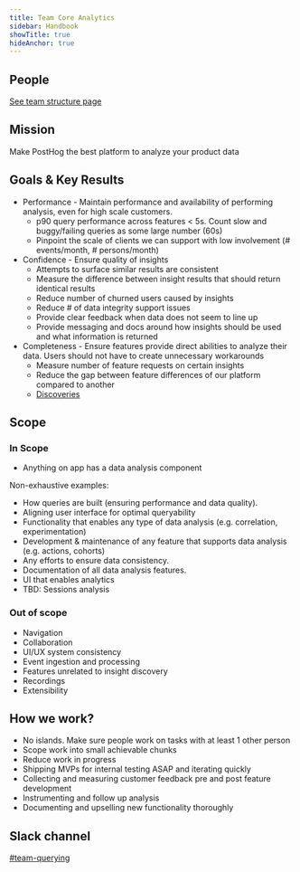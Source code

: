 ```yaml
---
title: Team Core Analytics
sidebar: Handbook
showTitle: true
hideAnchor: true
---
```


## People

[See team structure page](/handbook/people/team-structure/team-structure)

## Mission

Make PostHog the best platform to analyze your product data
## Goals & Key Results

- Performance - Maintain performance and availability of performing analysis, even for high scale customers.
    - p90 query performance across features < 5s. Count slow and buggy/failing queries as some large number (60s)
    - Pinpoint the scale of clients we can support with low involvement (# events/month, # persons/month)
- Confidence - Ensure quality of insights
    - Attempts to surface similar results are consistent
    - Measure the difference between insight results that should return identical results
    - Reduce number of churned users caused by insights
    - Reduce # of data integrity support issues 
    - Provide clear feedback when data does not seem to line up
    - Provide messaging and docs around how insights should be used and what information is returned
- Completeness - Ensure features provide direct abilities to analyze their data. Users should not have to create unnecessary workarounds
    - Measure number of feature requests on certain insights
    - Reduce the gap between feature differences of our platform compared to another
    - [Discoveries](https://app.posthog.com/insights/O4R-Frza?events=%5B%5D&actions=%5B%7B%22id%22%3A%2210784%22%2C%22math%22%3A%22total%22%2C%22name%22%3A%22Discoveries%22%2C%22type%22%3A%22actions%22%2C%22order%22%3A0%7D%5D&display=ActionsLineGraph&insight=TRENDS&interval=week&date_from=-90d&new_entity=%5B%5D&properties=%5B%5D&breakdown_type&filter_test_accounts=true#fromDashboard=20464)
## Scope

### In Scope
- Anything on app has a data analysis component

Non-exhaustive examples:
- How queries are built (ensuring performance and data quality).
- Aligning user interface for optimal queryability 
- Functionality that enables any type of data analysis (e.g. correlation, experimentation)
- Development & maintenance of any feature that supports data analysis (e.g. actions, cohorts)
- Any efforts to ensure data consistency.
- Documentation of all data analysis features.
- UI that enables analytics
- TBD: Sessions analysis
### Out of scope
- Navigation
- Collaboration
- UI/UX system consistency
- Event ingestion and processing
- Features unrelated to insight discovery
- Recordings
- Extensibility

## How we work?
- No islands. Make sure people work on tasks with at least 1 other person
- Scope work into small achievable chunks
- Reduce work in progress
- Shipping MVPs for internal testing ASAP and iterating quickly
- Collecting and measuring customer feedback pre and post feature development
- Instrumenting and follow up analysis
- Documenting and upselling new functionality thoroughly

## Slack channel

[#team-querying](https://posthog.slack.com/messages/team-querying)

